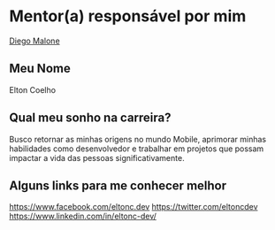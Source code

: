 # Mentor(a) responsável por mim

[Diego Malone](/mentores/perfis/diegomalone.md)

## Meu Nome

Elton Coelho

## Qual meu sonho na carreira?

Busco retornar as minhas origens no mundo Mobile, aprimorar minhas habilidades como desenvolvedor e trabalhar em projetos que possam impactar a vida das pessoas significativamente.

## Alguns links para me conhecer melhor

https://www.facebook.com/eltonc.dev
https://twitter.com/eltoncdev
https://www.linkedin.com/in/eltonc-dev/
